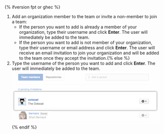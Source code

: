 {% ifversion fpt or ghec %}
1. Add an organization member to the team or invite a non-member to join a team:
   - If the person you want to add is already a member of your organization, type their username and click **Enter**. The user will immediately be added to the team.
   - If the person you want to add is not member of your organization, type their username or email address and click **Enter**. The user will receive an email invitation to join your organization and will be added to the team once they accept the invitation.{% else %}
1. Type the username of the person you want to add and click **Enter**. The user will immediately be added to the team.
![Add team member popup](/assets/images/help/organizations/Organization-add-team.png)
{% endif %}
